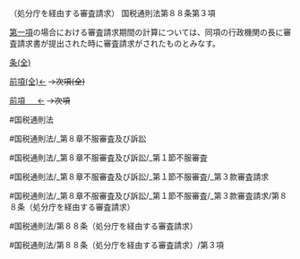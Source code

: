 （処分庁を経由する審査請求）
国税通則法第８８条第３項

[第一項](国税通則法＿＿＿＿＿第８８条第１項)の場合における審査請求期間の計算については、同項の行政機関の長に審査請求書が提出された時に審査請求がされたものとみなす。

[条(全)](国税通則法＿＿＿＿＿第８８条_.md)

[前項(全)←](国税通則法＿＿＿＿＿第８８条第２項_.md)  ~~→次項(全)~~

[前項 　 ←](国税通則法＿＿＿＿＿第８８条第２項.md)  ~~→次項~~



#国税通則法

#国税通則法/_第８章不服審査及び訴訟

#国税通則法/_第８章不服審査及び訴訟/_第１節不服審査

#国税通則法/_第８章不服審査及び訴訟/_第１節不服審査/_第３款審査請求

#国税通則法/_第８章不服審査及び訴訟/_第１節不服審査/_第３款審査請求/第８８条（処分庁を経由する審査請求）

#国税通則法/第８８条（処分庁を経由する審査請求）

#国税通則法/第８８条（処分庁を経由する審査請求）/第３項

